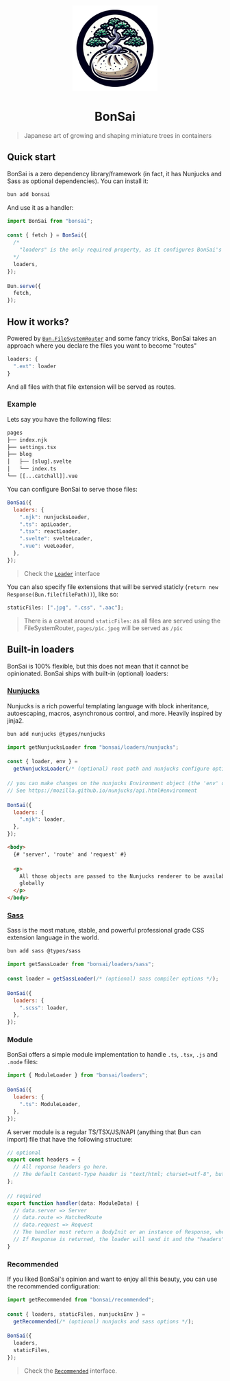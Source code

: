 <p align="center">
<img src="./assets/logo.png" width="200px" height="200px">
</p>

<h1 align="center">BonSai</h1>

> Japanese art of growing and shaping miniature trees in containers

## Quick start

BonSai is a zero dependency library/framework (in fact, it has Nunjucks and Sass as optional dependencies). You can install it:

```sh
bun add bonsai
```

And use it as a handler:

```js
import BonSai from "bonsai";

const { fetch } = BonSai({
  /*
    "loaders" is the only required property, as it configures BonSai's behavior
  */
  loaders,
});

Bun.serve({
  fetch,
});
```

## How it works?

Powered by [`Bun.FileSystemRouter`](https://bun.sh/docs/api/file-system-router) and some fancy tricks, BonSai takes an approach where you declare the files you want to become "routes"

```js
loaders: {
  ".ext": loader
}
```

And all files with that file extension will be served as routes.

### Example

Lets say you have the following files:

```txt
pages
├── index.njk
├── settings.tsx
├── blog
│   ├── [slug].svelte
│   └── index.ts
└── [[...catchall]].vue
```

You can configure BonSai to serve those files:

```js
BonSai({
  loaders: {
    ".njk": nunjucksLoader,
    ".ts": apiLoader,
    ".tsx": reactLoader,
    ".svelte": svelteLoader,
    ".vue": vueLoader,
  },
});
```

> Check the [`Loader`](./types.ts#L5) interface

You can also specify file extensions that will be served staticly (`return new Response(Bun.file(filePath))`), like so:

```js
staticFiles: [".jpg", ".css", ".aac"];
```

> There is a caveat around `staticFiles`: as all files are served using the FileSystemRouter, `pages/pic.jpeg` will be served as `/pic`

## Built-in loaders

BonSai is 100% flexible, but this does not mean that it cannot be opinionated. BonSai ships with built-in (optional) loaders:

### [Nunjucks](https://mozilla.github.io/nunjucks/)

Nunjucks is a rich powerful templating language with block inheritance, autoescaping, macros, asynchronous control, and more. Heavily inspired by jinja2.

```sh
bun add nunjucks @types/nunjucks
```

```js
import getNunjucksLoader from "bonsai/loaders/nunjucks";

const { loader, env } =
  getNunjucksLoader(/* (optional) root path and nunjucks configure options */);

// you can make changes on the nunjucks Environment object (the 'env' object).
// See https://mozilla.github.io/nunjucks/api.html#environment

BonSai({
  loaders: {
    ".njk": loader,
  },
});
```

```html
<body>
  {# 'server', 'route' and 'request' #}

  <p>
    All those objects are passed to the Nunjucks renderer to be available
    globally
  </p>
</body>
```

### [Sass](https://sass-lang.com/)

Sass is the most mature, stable, and powerful professional grade CSS extension language in the world.

```sh
bun add sass @types/sass
```

```js
import getSassLoader from "bonsai/loaders/sass";

const loader = getSassLoader(/* (optional) sass compiler options */);

BonSai({
  loaders: {
    ".scss": loader,
  },
});
```

### Module

BonSai offers a simple module implementation to handle `.ts`, `.tsx`, `.js` and `.node` files:

```js
import { ModuleLoader } from "bonsai/loaders";

BonSai({
  loaders: {
    ".ts": ModuleLoader,
  },
});
```

A server module is a regular TS/TSX/JS/NAPI (anything that Bun can import) file that have the following structure:

```ts
// optional
export const headers = {
  // All reponse headers go here.
  // The default Content-Type header is "text/html; charset=utf-8", but you can override it.
};

// required
export function handler(data: ModuleData) {
  // data.server => Server
  // data.route => MatchedRoute
  // data.request => Request
  // The handler must return a BodyInit or an instance of Response, whether synchronously or asynchronously.
  // If Response is returned, the loader will send it and the "headers" export will be ignored.
}
```

### Recommended

If you liked BonSai's opinion and want to enjoy all this beauty, you can use the recommended configuration:

```js
import getRecommended from "bonsai/recommended";

const { loaders, staticFiles, nunjucksEnv } =
  getRecommended(/* (optional) nunjucks and sass options */);

BonSai({
  loaders,
  staticFiles,
});
```

> Check the [`Recommended`](./types.ts#L67) interface.
